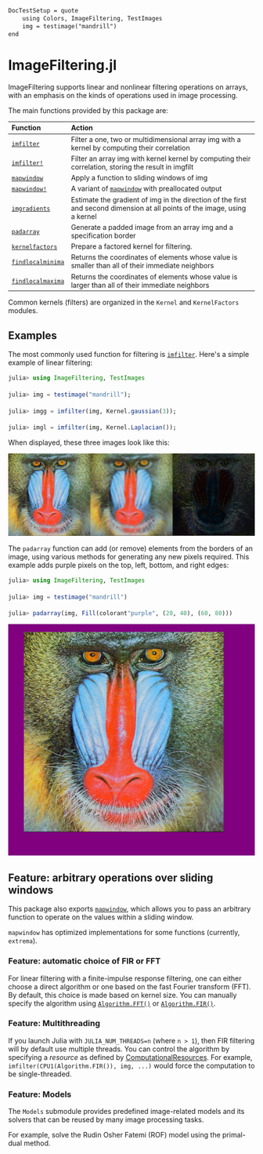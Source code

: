 ```@meta
DocTestSetup = quote
    using Colors, ImageFiltering, TestImages
    img = testimage("mandrill")
end
```

# ImageFiltering.jl

ImageFiltering supports linear and nonlinear filtering operations on
arrays, with an emphasis on the kinds of operations used in image
processing.

The main functions provided by this package are:

| Function                 | Action         | 
|:-------------------------|:---------------|
|[`imfilter`](@ref)        | Filter a one, two or multidimensional array img with a kernel by computing their correlation |
|[`imfilter!`](@ref)       | Filter an array img with kernel kernel by computing their correlation, storing the result in imgfilt |
|[`mapwindow`](@ref)       | Apply a function to sliding windows of img  |
|[`mapwindow!`](@ref)      | A variant of [`mapwindow`](@ref) with preallocated output |
|[`imgradients`](@ref)     | Estimate the gradient of img in the direction of the first and second dimension at all points of the image, using a kernel|
|[`padarray`](@ref)        | Generate a padded image from an array img and a specification border |
|[`kernelfactors`](@ref)   | Prepare a factored kernel for filtering. |
|[`findlocalminima`](@ref) | Returns the coordinates of elements whose value is smaller than all of their immediate neighbors |
|[`findlocalmaxima`](@ref) | Returns the coordinates of elements whose value is larger than all of their immediate neighbors |

Common kernels (filters) are organized in the `Kernel` and `KernelFactors` modules.

## Examples

The most commonly used function for filtering is [`imfilter`](@ref). Here's a simple example of linear filtering:

```julia
julia> using ImageFiltering, TestImages

julia> img = testimage("mandrill");

julia> imgg = imfilter(img, Kernel.gaussian(3));

julia> imgl = imfilter(img, Kernel.Laplacian());
```

When displayed, these three images look like this:

![filterintro](assets/figures/filterintro.png)


The `padarray` function can add (or remove) elements from the borders of an
image, using various methods for generating any new pixels required. This
example adds purple pixels on the top, left, bottom, and right edges:

```julia
julia> using ImageFiltering, TestImages

julia> img = testimage("mandrill")

julia> padarray(img, Fill(colorant"purple", (20, 40), (60, 80)))
```

![pad intro](assets/figures/padintro.png)

## Feature: arbitrary operations over sliding windows

This package also exports [`mapwindow`](@ref), which allows you to
pass an arbitrary function to operate on the values within a sliding window.

`mapwindow` has optimized implementations for some functions
(currently, `extrema`).

### Feature: automatic choice of FIR or FFT

For linear filtering with a finite-impulse response filtering, one can
either choose a direct algorithm or one based on the fast Fourier
transform (FFT).  By default, this choice is made based on kernel
size. You can manually specify the algorithm using [`Algorithm.FFT()`](@ref)
or [`Algorithm.FIR()`](@ref).

### Feature: Multithreading

If you launch Julia with `JULIA_NUM_THREADS=n` (where `n > 1`), then
FIR filtering will by default use multiple threads.  You can control
the algorithm by specifying a *resource* as defined by
[ComputationalResources](https://github.com/timholy/ComputationalResources.jl).
For example, `imfilter(CPU1(Algorithm.FIR()), img, ...)` would force
the computation to be single-threaded.

### Feature: Models

The `Models` submodule provides predefined image-related models and its solvers that can be reused
by many image processing tasks.

For example, solve the Rudin Osher Fatemi (ROF) model using the primal-dual method.
